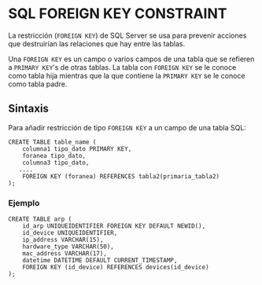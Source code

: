 # SQL FOREIGN KEY CONSTRAINT

La restricción (`FOREIGN KEY`) de SQL Server se usa para prevenir acciones que destruirían las relaciones que hay entre las tablas.

Una `FOREIGN KEY` es un campo o varios campos de una tabla que se refieren a `PRIMARY KEY`'s de otras tablas.
La tabla con `FOREIGN KEY` se le conoce como tabla hija mientras que la que contiene la `PRIMARY KEY` se le conoce como tabla padre.

## Sintaxis

Para añadir restricción de tipo `FOREIGN KEY` a un campo de una tabla SQL:

```
CREATE TABLE table_name (
    columna1 tipo_dato PRIMARY KEY,
    foranea tipo_dato,
    columna3 tipo_dato,
   ....
    FOREIGN KEY (foranea) REFERENCES tabla2(primaria_tabla2)
);
```

### Ejemplo

```
CREATE TABLE arp (
    id_arp UNIQUEIDENTIFIER FOREIGN KEY DEFAULT NEWID(),
    id_device UNIQUEIDENTIFIER,
    ip_address VARCHAR(15),
    hardware_type VARCHAR(50),
    mac_address VARCHAR(17),
    datetime DATETIME DEFAULT CURRENT_TIMESTAMP,
    FOREIGN KEY (id_device) REFERENCES devices(id_device)
);
```